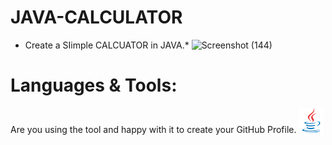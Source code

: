 # JAVA-CALCULATOR
* Create a SIimple CALCUATOR in JAVA.*
![Screenshot (144)](https://user-images.githubusercontent.com/85786621/161960520-2482ef2b-43f8-4abf-ba38-4f6a39cd115b.png)
# Languages & Tools:
Are you using the tool and happy with it to create your GitHub Profile.
<img src="https://raw.githubusercontent.com/devicons/devicon/master/icons/java/java-original.svg" alt="java" width="40" height="40"/>
